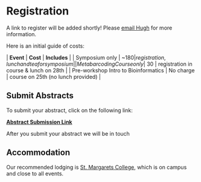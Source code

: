 # Registration

A link to register will be added shortly! Please [email Hugh](mailto:hugh.cross@otago.ac.nz) for more information.

Here is an initial guide of costs:

| **Event** | **Cost** | **Includes** |
| Symposium only | ~$180 | registration, lunch and tea for symposium |
| Metabarcoding Course only | ~$30 | registration in course & lunch on 28th |
| Pre-workshop Intro to Bioinformatics | No charge | course on 25th (no lunch provided) |

## Submit Abstracts

To submit your abstract, click on the following link:

[**Abstract Submission Link**](https://easychair.org/conferences/?conf=edna2019)

After you submit your abstract we will be in touch

## Accommodation

Our recommended lodging is [St. Margarets College](https://stmargarets.college/conference/accommodation/), which is on campus and close to all events.

